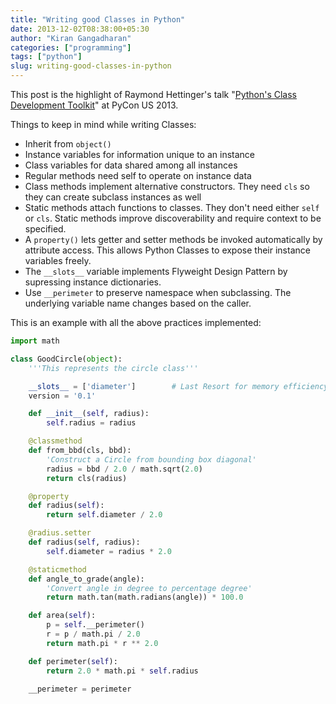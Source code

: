 ```yaml
---
title: "Writing good Classes in Python"
date: 2013-12-02T08:38:00+05:30
author: "Kiran Gangadharan"
categories: ["programming"]
tags: ["python"]
slug: writing-good-classes-in-python
---
```


This post is the highlight of Raymond Hettinger's talk "[Python's Class
Development
Toolkit](http://pyvideo.org/video/1779/pythons-class-development-toolkit)"
at PyCon US 2013.

Things to keep in mind while writing Classes:

-   Inherit from ```object()```
-   Instance variables for information unique to an instance
-   Class variables for data shared among all instances
-   Regular methods need self to operate on instance data
-   Class methods implement alternative constructors. They need ```cls``` so
    they can create subclass instances as well
-   Static methods attach functions to classes. They don't need
    either ```self``` or  ```cls```. Static
    methods improve discoverability and require context to be specified.
-   A ```property()``` lets
    getter and setter methods be invoked automatically by attribute
    access. This allows Python Classes to expose their instance
    variables freely.
-   The ```__slots__``` variable
    implements Flyweight Design Pattern by supressing instance
    dictionaries.
-   Use ```__perimeter```
    to preserve namespace when subclassing. The underlying variable name
    changes based on the caller.

This is an example with all the above practices implemented:

```python
import math

class GoodCircle(object):
    '''This represents the circle class'''

    __slots__ = ['diameter']        # Last Resort for memory efficiency
    version = '0.1'

    def __init__(self, radius):
        self.radius = radius

    @classmethod
    def from_bbd(cls, bbd):
        'Construct a Circle from bounding box diagonal'
        radius = bbd / 2.0 / math.sqrt(2.0)
        return cls(radius)

    @property
    def radius(self):
        return self.diameter / 2.0

    @radius.setter
    def radius(self, radius):
        self.diameter = radius * 2.0

    @staticmethod
    def angle_to_grade(angle):
        'Convert angle in degree to percentage degree'
        return math.tan(math.radians(angle)) * 100.0

    def area(self):
        p = self.__perimeter()
        r = p / math.pi / 2.0
        return math.pi * r ** 2.0

    def perimeter(self):
        return 2.0 * math.pi * self.radius

    __perimeter = perimeter
```

 
